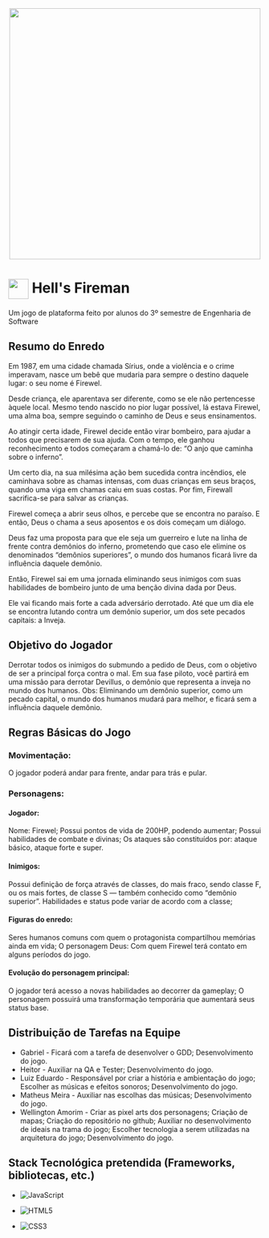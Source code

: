 <div align="center">
  <img src="https://github.com/user-attachments/assets/9926f8c0-4604-4706-ae0a-06e2f5d58243" width="500px"/>
</div>

<h1>
  <img src="https://github.com/user-attachments/assets/270a7b5e-3727-4697-994f-aeb655766b98" width="40" style="vertical-align: middle;" />
  Hell's Fireman
</h1>


Um jogo de plataforma feito por alunos do 3º semestre de Engenharia de Software

## Resumo do Enredo
Em 1987, em uma cidade chamada Sírius, onde a violência e o crime imperavam, nasce um bebê que mudaria para sempre o destino daquele lugar: o seu nome é Firewel.

Desde criança, ele aparentava ser diferente, como se ele não pertencesse àquele local. Mesmo tendo nascido no pior lugar possível, lá estava Firewel, uma alma boa, sempre seguindo o caminho de Deus e seus ensinamentos.

Ao atingir certa idade, Firewel decide então virar bombeiro, para ajudar a todos que precisarem de sua ajuda. Com o tempo, ele ganhou reconhecimento e todos começaram a chamá-lo de: “O anjo que caminha sobre o inferno”. 

Um certo dia, na sua milésima ação bem sucedida contra incêndios, ele caminhava sobre as chamas intensas, com duas crianças em seus braços, quando uma viga em chamas caiu em suas costas. Por fim, Firewall sacrifica-se para salvar as crianças.

Firewel começa a abrir seus olhos, e percebe que se encontra no paraíso. E então, Deus o chama a seus aposentos e os dois começam um diálogo.

Deus faz uma proposta para que ele seja um guerreiro e lute na linha de frente contra demônios do inferno, prometendo que caso ele elimine os denominados “demônios superiores”, o mundo dos humanos ficará livre da influência daquele demônio.

Então, Firewel sai em uma jornada eliminando seus inimigos com suas habilidades de bombeiro junto de uma benção divina dada por Deus.

Ele vai ficando mais forte a cada adversário derrotado. Até que um dia ele se encontra lutando contra um demônio superior, um dos sete pecados capitais: a Inveja.

## Objetivo do Jogador
Derrotar todos os inimigos do submundo a pedido de Deus, com o objetivo de ser a principal força contra o mal. Em sua fase piloto, você partirá em uma missão para derrotar Devillus, o demônio que representa a inveja no mundo dos humanos.
Obs: Eliminando um demônio superior, como um pecado capital, o mundo dos humanos mudará para melhor, e ficará sem a influência daquele demônio.

## Regras Básicas do Jogo
### Movimentação:
O jogador poderá andar para frente, andar para trás e pular.
### Personagens:	
#### Jogador:
  Nome: Firewel;
  Possui pontos de vida de 200HP, podendo aumentar;
  Possui habilidades de combate e divinas;
  Os ataques são constituídos por: ataque básico, ataque forte e super.
#### Inimigos:
  Possui definição de força através de classes, do mais fraco, sendo classe F, ou os mais fortes, de classe S — também conhecido como “demônio superior”.
  Habilidades e status pode variar de acordo com a classe;
#### Figuras do enredo:
  Seres humanos comuns com quem o protagonista compartilhou memórias ainda em vida;
  O personagem Deus: Com quem Firewel terá contato em alguns períodos do jogo.	
#### Evolução do personagem principal:
  O jogador terá acesso a novas habilidades ao decorrer da gameplay;
  O personagem possuirá uma transformação temporária que aumentará seus status base.


## Distribuição de Tarefas na Equipe
- Gabriel - Ficará com a tarefa de desenvolver o GDD; Desenvolvimento do jogo.
- Heitor - Auxiliar na QA e Tester; Desenvolvimento do jogo.
- Luiz Eduardo - Responsável por criar a história e ambientação do jogo; Escolher as músicas e efeitos sonoros; Desenvolvimento do jogo.
- Matheus Meira - Auxiliar nas escolhas das músicas; Desenvolvimento do jogo.
- Wellington Amorim - Criar as pixel arts dos personagens; Criação de mapas; Criação do repositório no github; Auxiliar no desenvolvimento de ideais na trama do jogo; Escolher tecnologia a serem utilizadas na arquitetura do jogo; Desenvolvimento do jogo.


## Stack Tecnológica pretendida (Frameworks, bibliotecas, etc.)
- ![JavaScript](https://img.shields.io/badge/javascript-%23323330.svg?style=for-the-badge&logo=javascript&logoColor=%23F7DF1E)

- ![HTML5](https://img.shields.io/badge/html5-%23E34F26.svg?style=for-the-badge&logo=html5&logoColor=white)

- ![CSS3](https://img.shields.io/badge/css3-%231572B6.svg?style=for-the-badge&logo=css3&logoColor=white)

